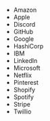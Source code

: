 - Amazon
- Apple
- Discord
- GitHub
- Google
- HashiCorp
- IBM
- LinkedIn
- Microsoft
- Netflix
- Pinterest
- Shopify
- Spotify
- Stripe
- Twillio